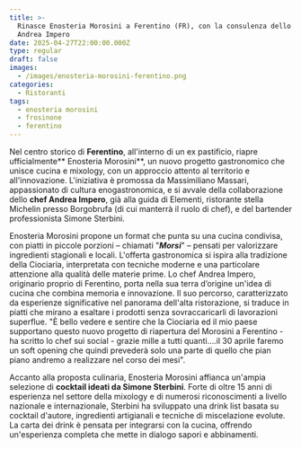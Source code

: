 ```yaml
---
title: >-
  Rinasce Enosteria Morosini a Ferentino (FR), con la consulenza dello chef
  Andrea Impero
date: 2025-04-27T22:00:00.000Z
type: regular
draft: false
images:
  - /images/enosteria-morosini-ferentino.png
categories:
  - Ristoranti
tags:
  - enosteria morosini
  - frosinone
  - ferentino
---
```


Nel centro storico di **Ferentino**, all'interno di un ex pastificio, riapre ufficialmente** Enosteria Morosini**, un nuovo progetto gastronomico che unisce cucina e mixology, con un approccio attento al territorio e all'innovazione. L'iniziativa è promossa da Massimiliano Massari, appassionato di cultura enogastronomica, e si avvale della collaborazione dello **chef Andrea Impero**, già alla guida di Elementi, ristorante stella Michelin presso Borgobrufa (di cui manterrà il ruolo di chef), e del bartender professionista Simone Sterbini.

Enosteria Morosini propone un format che punta su una cucina condivisa, con piatti in piccole porzioni – chiamati "***Morsi***" – pensati per valorizzare ingredienti stagionali e locali. L'offerta gastronomica si ispira alla tradizione della Ciociaria, interpretata con tecniche moderne e una particolare attenzione alla qualità delle materie prime. Lo chef Andrea Impero, originario proprio di Ferentino, porta nella sua terra d’origine un'idea di cucina che combina memoria e innovazione. Il suo percorso, caratterizzato da esperienze significative nel panorama dell'alta ristorazione, si traduce in piatti che mirano a esaltare i prodotti senza sovraccaricarli di lavorazioni superflue. "È bello vedere e sentire che la Ciociaria ed il mio paese supportano questo nuovo progetto di riapertura del Morosini a Ferentino - ha scritto lo chef sui social - grazie mille a tutti quanti….il 30 aprile faremo un soft opening che quindi prevederà solo una parte di quello che pian piano andremo a realizzare nel corso dei mesi".

Accanto alla proposta culinaria, Enosteria Morosini affianca un'ampia selezione di **cocktail ideati da Simone Sterbini**. Forte di oltre 15 anni di esperienza nel settore della mixology e di numerosi riconoscimenti a livello nazionale e internazionale, Sterbini ha sviluppato una drink list basata su cocktail d'autore, ingredienti artigianali e tecniche di miscelazione evolute. La carta dei drink è pensata per integrarsi con la cucina, offrendo un'esperienza completa che mette in dialogo sapori e abbinamenti.
